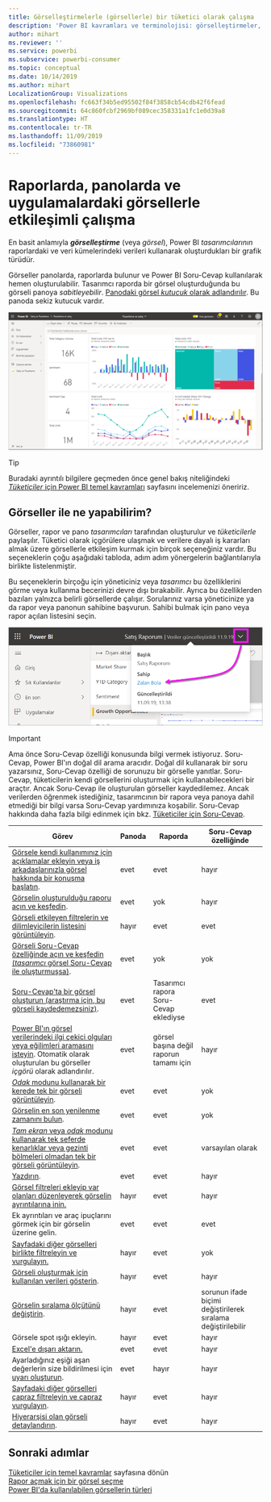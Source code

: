 ```yaml
---
title: Görselleştirmelerle (görsellerle) bir tüketici olarak çalışma
description: 'Power BI kavramları ve terminolojisi: görselleştirmeler, görseller. Power BI bağlamında görselleştirme, görsel nedir?'
author: mihart
ms.reviewer: ''
ms.service: powerbi
ms.subservice: powerbi-consumer
ms.topic: conceptual
ms.date: 10/14/2019
ms.author: mihart
LocalizationGroup: Visualizations
ms.openlocfilehash: fc663f34b5ed95502f84f3858cb54cdb42f6fead
ms.sourcegitcommit: 64c860fcbf2969bf089cec358331a1fc1e0d39a8
ms.translationtype: HT
ms.contentlocale: tr-TR
ms.lasthandoff: 11/09/2019
ms.locfileid: "73860981"
---
```

# <a name="interact-with-visuals-in-reports-dashboards-and-apps"></a>Raporlarda, panolarda ve uygulamalardaki görsellerle etkileşimli çalışma

En basit anlamıyla ***görselleştirme*** (veya *görsel*), Power BI *tasarımcılarının* raporlardaki ve veri kümelerindeki verileri kullanarak oluşturdukları bir grafik türüdür. 

Görseller panolarda, raporlarda bulunur ve Power BI Soru-Cevap kullanılarak hemen oluşturulabilir. Tasarımcı raporda bir görsel oluşturduğunda bu görseli panoya *sabitleyebilir*. [Panodaki görsel *kutucuk* olarak adlandırılır](end-user-tiles.md). Bu panoda sekiz kutucuk vardır. 

![Kutucuklar içeren pano](media/end-user-visualizations/power-bi-dashboard.png)

> [!TIP]
> Buradaki ayrıntılı bilgilere geçmeden önce genel bakış niteliğindeki [*Tüketiciler* için Power BI temel kavramları](end-user-basic-concepts.md) sayfasını incelemenizi öneririz.

## <a name="what-can-i-do-with-visuals"></a>Görseller ile ne yapabilirim?

Görseller, rapor ve pano *tasarımcıları* tarafından oluşturulur ve *tüketicilerle* paylaşılır. Tüketici olarak içgörülere ulaşmak ve verilere dayalı iş kararları almak üzere görsellerle etkileşim kurmak için birçok seçeneğiniz vardır. Bu seçeneklerin çoğu aşağıdaki tabloda, adım adım yönergelerin bağlantılarıyla birlikte listelenmiştir.

Bu seçeneklerin birçoğu için yöneticiniz veya *tasarımcı* bu özelliklerini görme veya kullanma becerinizi devre dışı bırakabilir. Ayrıca bu özelliklerden bazıları yalnızca belirli görsellerde çalışır.  Sorularınız varsa yöneticinize ya da rapor veya panonun sahibine başvurun. Sahibi bulmak için pano veya rapor açılan listesini seçin. 

![Sahibi gösteren başlık açılan listesi](media/end-user-visualizations/power-bi-owner.png)


> [!IMPORTANT]
> Ama önce Soru-Cevap özelliği konusunda bilgi vermek istiyoruz. Soru-Cevap, Power BI'ın doğal dil arama aracıdır. Doğal dil kullanarak bir soru yazarsınız, Soru-Cevap özelliği de sorunuzu bir görselle yanıtlar. Soru-Cevap, tüketicilerin kendi görsellerini oluşturmak için kullanabilecekleri bir araçtır. Ancak Soru-Cevap ile oluşturulan görseller kaydedilemez. Ancak verilerden öğrenmek istediğiniz, tasarımcının bir rapora veya panoya dahil etmediği bir bilgi varsa Soru-Cevap yardımınıza koşabilir. Soru-Cevap hakkında daha fazla bilgi edinmek için bkz. [Tüketiciler için Soru-Cevap](end-user-q-and-a.md).



|Görev  |Panoda  |Raporda  | Soru-Cevap özelliğinde
|---------|---------|---------|--------|
|[Görsele kendi kullanımınız için açıklamalar ekleyin veya iş arkadaşlarınızla görsel hakkında bir konuşma başlatın](end-user-comment.md).     |  evet       |   evet      |  hayır  |
|[Görselin oluşturulduğu raporu açın ve keşfedin](end-user-tiles.md).     |    evet     |   yok      |  hayır |
|[Görseli etkileyen filtrelerin ve dilimleyicilerin listesini görüntüleyin](end-user-report-filter.md).     |    hayır     |   evet      |  evet |
|[Görseli Soru-Cevap özelliğinde açın ve keşfedin (*tasarımcı* görsel Soru-Cevap ile oluşturmuşsa)](end-user-q-and-a.md).     |   evet      |   yok      |  yok  |
|[Soru-Cevap'ta bir görsel oluşturun (araştırma için, bu görseli kaydedemezsiniz)](end-user-q-and-a.md).     |   evet      |   Tasarımcı rapora Soru-Cevap eklediyse      |  evet  |
|[Power BI'ın görsel verilerindeki ilgi çekici olguları veya eğilimleri aramasını isteyin](end-user-insights.md).  Otomatik olarak oluşturulan bu görseller *içgörü* olarak adlandırılır.     |    evet     |  görsel başına değil raporun tamamı için       | hayır   |
|[*Odak* modunu kullanarak bir kerede tek bir görseli görüntüleyin](end-user-focus.md).     | evet        |   evet      | yok  |
|[Görselin en son yenilenme zamanını bulun](end-user-fresh.md).     |  evet       |    evet     | yok  |
|[*Tam ekran* veya *odak* modunu kullanarak tek seferde kenarlıklar veya gezinti bölmeleri olmadan tek bir görseli görüntüleyin](end-user-focus.md).     |   evet      |  evet       | varsayılan olarak  |
|[Yazdırın](end-user-print.md).     |  evet       |   evet      | hayır  |
|[Görsel filtreleri ekleyip var olanları düzenleyerek görselin ayrıntılarına inin.](end-user-report-filter.md)     |    hayır     |   evet      | hayır  |
|Ek ayrıntıları ve araç ipuçlarını görmek için bir görselin üzerine gelin.     |    evet     |   evet      | evet  |
|[Sayfadaki diğer görselleri birlikte filtreleyin ve vurgulayın.](end-user-interactions.md)    |   hayır      |   evet      | yok  |
|[Görseli oluşturmak için kullanılan verileri gösterin](end-user-show-data.md).     |  hayır       |   evet      | hayır  |
| [Görselin sıralama ölçütünü değiştirin](end-user-change-sort.md). | hayır  | evet  | sorunun ifade biçimi değiştirilerek sıralama değiştirilebilir  |
| Görsele spot ışığı ekleyin. | hayır  | evet  |  hayır |
| [Excel'e dışarı aktarın.](end-user-export.md) | evet | evet | hayır|
| Ayarladığınız eşiği aşan değerlerin size bildirilmesi için [uyarı oluşturun](end-user-alerts.md).  | evet  | hayır  | hayır |
| [Sayfadaki diğer görselleri çapraz filtreleyin ve çapraz vurgulayın](end-user-report-filter.md).  | hayır      | evet  | hayır  |
| [Hiyerarşisi olan görseli detaylandırın](end-user-drill.md).  | hayır  | evet   | hayır |

## <a name="next-steps"></a>Sonraki adımlar
[Tüketiciler için temel kavramlar](end-user-basic-concepts.md) sayfasına dönün    
[Rapor açmak için bir görsel seçme](end-user-report-open.md)    
[Power BI'da kullanılabilen görsellerin türleri](end-user-visual-type.md)